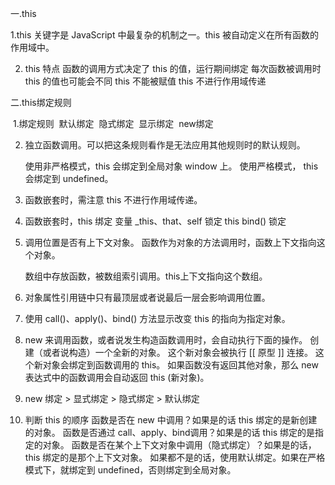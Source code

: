 一.this

   1.this 关键字是 JavaScript 中最复杂的机制之一。this 被自动定义在所有函数的作用域中。

2. this 特点
    函数的调用方式决定了 this 的值，运行期间绑定
    每次函数被调用时 this 的值也可能会不同
    this 不能被赋值
    this 不进行作用域传递

二.this绑定规则

​    1.绑定规则
​        默认绑定
​        隐式绑定
​        显示绑定
​        new绑定

2.  独立函数调用。可以把这条规则看作是无法应用其他规则时的默认规则。

    使用非严格模式，this 会绑定到全局对象 window 上。
    使用严格模式， this 会绑定到 undefined。

3. 函数嵌套时，需注意 this 不进行作用域传递。

4. 函数嵌套时，this 绑定
    变量 _this、that、self  锁定  this
    bind() 锁定

5. 调用位置是否有上下文对象。
    函数作为对象的方法调用时，函数上下文指向这个对象。

    数组中存放函数，被数组索引调用。this上下文指向这个数组。

6. 对象属性引用链中只有最顶层或者说最后一层会影响调用位置。

7. 使用 call()、apply()、bind() 方法显示改变 this 的指向为指定对象。

8. new 来调用函数，或者说发生构造函数调用时，会自动执行下面的操作。
    创建（或者说构造）一个全新的对象。
    这个新对象会被执行 [[ 原型 ]] 连接。
    这个新对象会绑定到函数调用的 this。
    如果函数没有返回其他对象，那么 new 表达式中的函数调用会自动返回 this (新对象)。

9. new 绑定 > 显式绑定 > 隐式绑定 > 默认绑定

10. 判断 this 的顺序
     函数是否在 new 中调用？如果是的话 this 绑定的是新创建的对象。
     函数是否通过 call、apply、bind调用？如果是的话 this 绑定的是指定的对象。
     函数是否在某个上下文对象中调用（隐式绑定）？如果是的话，this 绑定的是那个上下文对象。
     如果都不是的话，使用默认绑定。如果在严格模式下，就绑定到 undefined，否则绑定到全局对象。

    